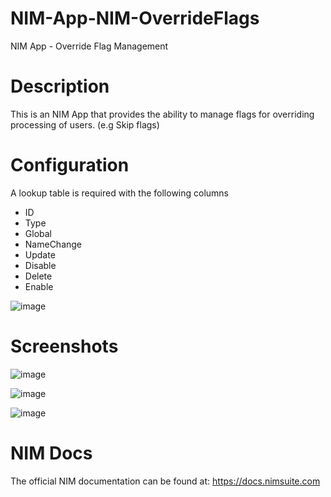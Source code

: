 # NIM-App-NIM-OverrideFlags
NIM App - Override Flag Management

# Description
This is an NIM App that provides the ability to manage flags for overriding processing of users. (e.g Skip flags)

# Configuration
A lookup table is required with the following columns
- ID
- Type
- Global
- NameChange
- Update
- Disable
- Delete 
- Enable

![image](https://user-images.githubusercontent.com/24281600/200624577-5ba613c9-a201-4df2-821b-9401bd50c313.png)


# Screenshots
![image](https://user-images.githubusercontent.com/24281600/200623750-5e484ed1-2cd4-4a2b-a882-bde0efeebbce.png)

![image](https://user-images.githubusercontent.com/24281600/200623906-be3bfc5c-bbd5-4fd7-b2c2-df6408f9ee7f.png)

![image](https://user-images.githubusercontent.com/24281600/200624151-29431b65-ca75-4e4c-bb77-33c82325d767.png)

# NIM Docs
The official NIM documentation can be found at: https://docs.nimsuite.com
